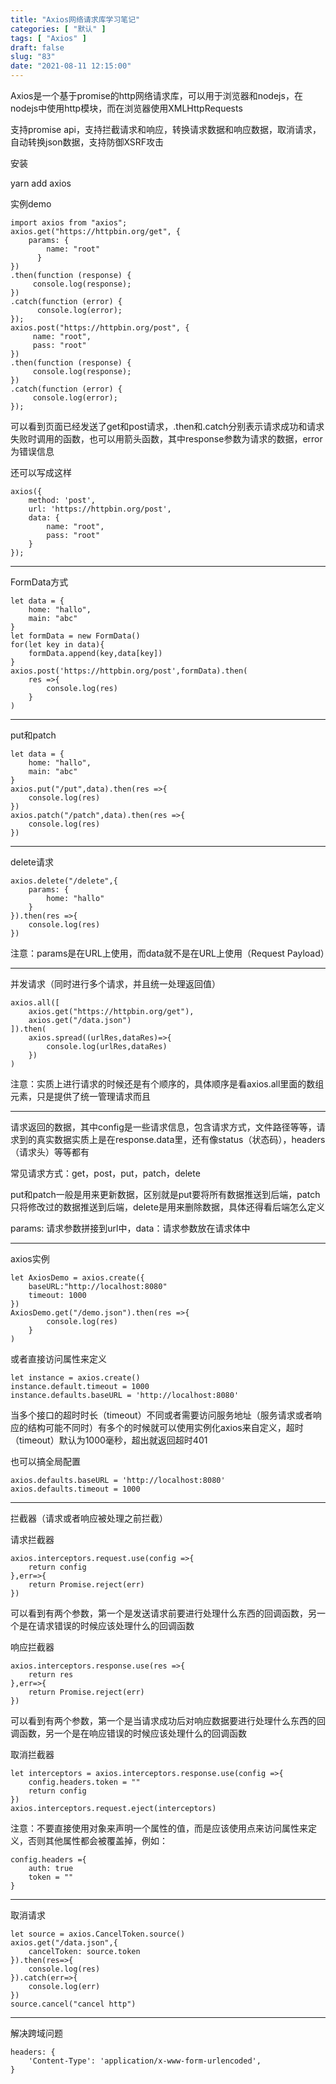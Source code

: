 ```yaml
---
title: "Axios网络请求库学习笔记"
categories: [ "默认" ]
tags: [ "Axios" ]
draft: false
slug: "83"
date: "2021-08-11 12:15:00"
---
```


Axios是一个基于promise的http网络请求库，可以用于浏览器和nodejs，在nodejs中使用http模块，而在浏览器使用XMLHttpRequests

支持promise api，支持拦截请求和响应，转换请求数据和响应数据，取消请求，自动转换json数据，支持防御XSRF攻击





安装

yarn add axios


实例demo



    import axios from "axios";
    axios.get("https://httpbin.org/get", {
        params: {
            name: "root"
          }
    })
    .then(function (response) {
         console.log(response);
    })
    .catch(function (error) {
          console.log(error);
    });
    axios.post("https://httpbin.org/post", {
         name: "root",
         pass: "root"
    })
    .then(function (response) {
         console.log(response);
    })
    .catch(function (error) {
         console.log(error);
    });



可以看到页面已经发送了get和post请求，.then和.catch分别表示请求成功和请求失败时调用的函数，也可以用箭头函数，其中response参数为请求的数据，error为错误信息


还可以写成这样



    axios({
        method: 'post',
        url: 'https://httpbin.org/post',
        data: {
            name: "root",
            pass: "root"
        }
    });



---


FormData方式


    let data = {
        home: "hallo",
        main: "abc"
    }
    let formData = new FormData()
    for(let key in data){
        formData.append(key,data[key])
    }
    axios.post('https://httpbin.org/post',formData).then(
        res =>{
            console.log(res)
        }
    )




---

put和patch

    let data = {
        home: "hallo",
        main: "abc"
    }
    axios.put("/put",data).then(res =>{
        console.log(res)
    })
    axios.patch("/patch",data).then(res =>{
        console.log(res)
    })





---




delete请求

    axios.delete("/delete",{
        params: {
            home: "hallo"
        }
    }).then(res =>{
        console.log(res)
    })


注意：params是在URL上使用，而data就不是在URL上使用（Request Payload）





---






并发请求（同时进行多个请求，并且统一处理返回值）


    axios.all([
        axios.get("https://httpbin.org/get"),
        axios.get("/data.json")
    ]).then(
        axios.spread((urlRes,dataRes)=>{
            console.log(urlRes,dataRes)
        })
    )

注意：实质上进行请求的时候还是有个顺序的，具体顺序是看axios.all里面的数组元素，只是提供了统一管理请求而且







---


请求返回的数据，其中config是一些请求信息，包含请求方式，文件路径等等，请求到的真实数据实质上是在response.data里，还有像status（状态码），headers（请求头）等等都有



常见请求方式：get，post，put，patch，delete

put和patch一般是用来更新数据，区别就是put要将所有数据推送到后端，patch只将修改过的数据推送到后端，delete是用来删除数据，具体还得看后端怎么定义


params: 请求参数拼接到url中，data：请求参数放在请求体中



---



axios实例


    let AxiosDemo = axios.create({
        baseURL:"http://localhost:8080"
        timeout: 1000
    })
    AxiosDemo.get("/demo.json").then(res =>{
            console.log(res)
        }
    )


或者直接访问属性来定义


    let instance = axios.create()
    instance.default.timeout = 1000
    instance.defaults.baseURL = 'http://localhost:8080'


当多个接口的超时时长（timeout）不同或者需要访问服务地址（服务请求或者响应的结构可能不同时）有多个的时候就可以使用实例化axios来自定义，超时（timeout）默认为1000毫秒，超出就返回超时401


也可以搞全局配置


    axios.defaults.baseURL = 'http://localhost:8080'
    axios.defaults.timeout = 1000




---




拦截器（请求或者响应被处理之前拦截）

请求拦截器

    axios.interceptors.request.use(config =>{
        return config
    },err=>{
        return Promise.reject(err)
    })


可以看到有两个参数，第一个是发送请求前要进行处理什么东西的回调函数，另一个是在请求错误的时候应该处理什么的回调函数




响应拦截器


    axios.interceptors.response.use(res =>{
        return res
    },err=>{
        return Promise.reject(err)
    })


可以看到有两个参数，第一个是当请求成功后对响应数据要进行处理什么东西的回调函数，另一个是在响应错误的时候应该处理什么的回调函数





取消拦截器

    let interceptors = axios.interceptors.response.use(config =>{
        config.headers.token = ""
        return config
    })
    axios.interceptors.request.eject(interceptors)


注意：不要直接使用对象来声明一个属性的值，而是应该使用点来访问属性来定义，否则其他属性都会被覆盖掉，例如：


    config.headers ={
        auth: true
        token = ""
    }



---



取消请求


    let source = axios.CancelToken.source()
    axios.get("/data.json",{
        cancelToken: source.token
    }).then(res=>{
        console.log(res)
    }).catch(err=>{
        console.log(err)
    })
    source.cancel("cancel http")



---

解决跨域问题

    headers: {
        'Content-Type': 'application/x-www-form-urlencoded',
    }









